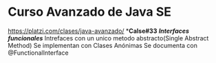 # Curso Avanzado de Java SE
https://platzi.com/clases/java-avanzado/
***Calse#33**
    ***Interfaces funcionales***
        Intrefaces con un unico metodo abstracto(Single Abstract Method)
        Se implementan con Clases Anónimas
        Se documenta con @FunctionalInterface

